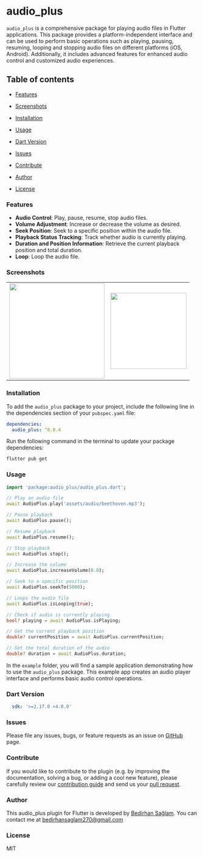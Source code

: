 # audio_plus

`audio_plus` is a comprehensive package for playing audio files in Flutter applications. This package provides a platform-independent interface and can be used to perform basic operations such as playing, pausing, resuming, looping and stopping audio files on different platforms (iOS, Android). Additionally, it includes advanced features for enhanced audio control and customized audio experiences.

## Table of contents

- [Features](#features)

- [Screenshots](#screenshots)

- [Installation](#installation)

- [Usage](#usage)

- [Dart Version](#dart-version)

- [Issues](#issues)

- [Contribute](#contribute)

- [Author](#author)

- [License](#license)

### Features

- **Audio Control**: Play, pause, resume, stop audio files.
- **Volume Adjustment**: Increase or decrease the volume as desired.
- **Seek Position**: Seek to a specific position within the audio file.
- **Playback Status Tracking**: Track whether audio is currently playing.
- **Duration and Position Information**: Retrieve the current playback position and total duration.
- **Loop**: Loop the audio file.

### Screenshots

<table>
    <tbody>
            <td align="center" style="background-color: white">
                <img src="https://github.com/bedirhanssaglam/audio_plus/assets/105479937/013860e0-d5f9-4412-b335-84c0136828ac" width=250" /></a>
            </td>
            <td align="center" style="background-color: white">
               <img src="https://github.com/bedirhanssaglam/audio_plus/assets/105479937/08d68652-d9ff-4eae-befb-5adead6b487e" width=200" /></a>
            </td>
    </tbody>
</table>

### Installation

To add the `audio_plus` package to your project, include the following line in the dependencies section of your `pubspec.yaml` file:

```yaml
dependencies:
  audio_plus: ^0.0.4
```  

Run the following command in the terminal to update your package dependencies:

```bash
flutter pub get
```

### Usage

```dart
import 'package:audio_plus/audio_plus.dart';

// Play an audio file
await AudioPlus.play('assets/audio/beethoven.mp3');

// Pause playback
await AudioPlus.pause();

// Resume playback
await AudioPlus.resume();

// Stop playback
await AudioPlus.stop();

// Increase the volume
await AudioPlus.increaseVolume(0.8);

// Seek to a specific position
await AudioPlus.seekTo(5000);

// Loops the audio file
await AudioPlus.isLooping(true);

// Check if audio is currently playing
bool? playing = await AudioPlus.isPlaying;

// Get the current playback position
double? currentPosition = await AudioPlus.currentPosition;

// Get the total duration of the audio
double? duration = await AudioPlus.duration;
```

In the `example` folder, you will find a sample application demonstrating how to use the `audio_plus` package. This example app creates an audio player interface and performs basic audio control operations.

### Dart Version

```yaml
  sdk: '>=2.17.0 <4.0.0'
```

### Issues

Please file any issues, bugs, or feature requests as an issue on [GitHub](https://github.com/bedirhanssaglam/audio_plus/issues) page.

### Contribute

If you would like to contribute to the plugin (e.g. by improving the documentation, solving a bug, or adding a cool new feature), please carefully review our [contribution guide](./CONTRIBUTING.md) and send us your [pull request](https://github.com/bedirhanssaglam/audio_plus/pulls).

### Author

This audio_plus plugin for Flutter is developed by [Bedirhan Sağlam](https://github.com/bedirhanssaglam). You can contact me at <bedirhansaglam270@gmail.com>

### License

MIT
